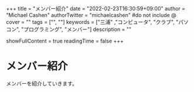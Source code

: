 +++
title = "メンバー紹介"
date = "2022-02-23T16:30:59+09:00"
author = "Michael Cashen"
authorTwitter = "michaelcashen" #do not include @
cover = ""
tags = ["", ""]
keywords = ["三浦" ,"コンピュータ", "クラブ", "パソコン", "プログラミング", "メンバー"]
description = ""

showFullContent = true
readingTime = false
+++

# メンバー紹介

メンバーを紹介していきます。

